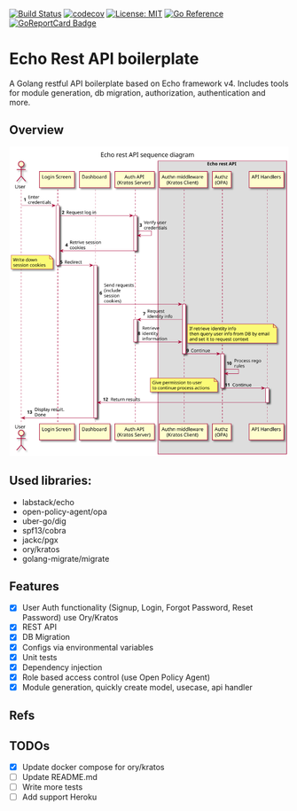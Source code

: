 [![Build Status](https://app.travis-ci.com/dzungtran/echo-rest-api.svg?branch=main)](https://app.travis-ci.com/dzungtran/echo-rest-api)
[![codecov](https://codecov.io/gh/dzungtran/echo-rest-api/branch/main/graph/badge.svg?token=hxaHIVyoBN)](https://codecov.io/gh/dzungtran/echo-rest-api)
[![License: MIT](https://img.shields.io/badge/License-MIT-yellow.svg)](https://github.com/dzungtran/echo-rest-api/blob/master/LICENSE)
[![Go Reference](https://pkg.go.dev/badge/github.com/dzungtran/echo-rest-api.svg)](https://pkg.go.dev/github.com/dzungtran/echo-rest-api)
[![GoReportCard Badge](https://goreportcard.com/badge/github.com/dzungtran/echo-rest-api)](https://goreportcard.com/report/github.com/dzungtran/echo-rest-api)

# Echo Rest API boilerplate

A Golang restful API boilerplate based on Echo framework v4. Includes tools for module generation, db migration, authorization, authentication and more.

## Overview

![Request processing flow - Sequence Diagram](out/docs/diagrams/overview/request_flow.svg)

## Used libraries:

- labstack/echo 
- open-policy-agent/opa 
- uber-go/dig
- spf13/cobra 
- jackc/pgx 
- ory/kratos
- golang-migrate/migrate

## Features

- [x] User Auth functionality (Signup, Login, Forgot Password, Reset Password) use Ory/Kratos
- [x] REST API
- [x] DB Migration
- [x] Configs via environmental variables
- [x] Unit tests
- [x] Dependency injection
- [x] Role based access control (use Open Policy Agent)
- [x] Module generation, quickly create model, usecase, api handler

## Refs

## TODOs

- [x] Update docker compose for ory/kratos
- [ ] Update README.md
- [ ] Write more tests
- [ ] Add support Heroku
